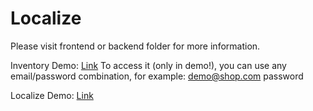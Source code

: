 # Localize 

Please visit frontend or backend folder for more information.

Inventory Demo: [Link](https://raphael-arce.github.io/inventory-frontend/)
To access it (only in demo!), you can use any email/password combination, for example:
demo@shop.com
password


Localize Demo: [Link](https://raphael-arce.github.io/localize-frontend/)